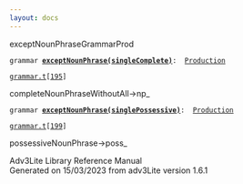 ```yaml
---
layout: docs
---
```

<span class="title">exceptNounPhrase</span><span class="type">GrammarProd</span>

`grammar `**[`exceptNounPhrase(singleComplete)`](../object/exceptNounPhrase(singleComplete).html)**` :   `[`Production`](../object/Production.html)

[`grammar.t`](../file/grammar.t.html)`[`[`195`](../source/grammar.t.html#195)`]`



completeNounPhraseWithoutAll-\>np\_  



`grammar `**[`exceptNounPhrase(singlePossessive)`](../object/exceptNounPhrase(singlePossessive).html)**` :   `[`Production`](../object/Production.html)

[`grammar.t`](../file/grammar.t.html)`[`[`199`](../source/grammar.t.html#199)`]`



possessiveNounPhrase-\>poss\_  





Adv3Lite Library Reference Manual  
Generated on 15/03/2023 from adv3Lite version 1.6.1


